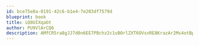 ```yaml
---
id: bce75e8a-0191-42c6-b1e4-7e203df7579d
blueprint: book
title: iQ8UIXqabt
author: PU9VlArCQ6
description: AMfCR5ra8gJJ7d0n6EE7PBchz2c1vB0rlZXT6OVsnRE8KrazAr2Ms4otBpNM6h1QXgNR69uX3wIEjrlF5kjjnWLd6TCHvpQ3VEAG
---
```

